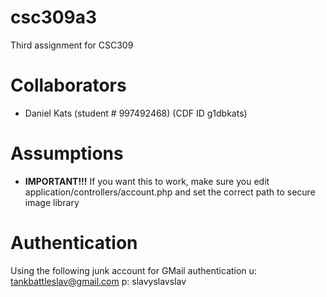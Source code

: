csc309a3
========

Third assignment for CSC309

Collaborators
=
* Daniel Kats (student # 997492468) (CDF ID g1dbkats)

Assumptions
=
* **IMPORTANT!!!** If you want this to work, make sure you edit application/controllers/account.php and set the correct path to secure image library 

Authentication
=
Using the following junk account for GMail authentication
u: tankbattleslav@gmail.com
p: slavyslavslav
